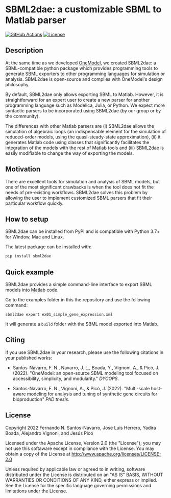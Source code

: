 # SBML2dae: a customizable SBML to Matlab parser

[![GitHub Actions][github-actions-badge]](https://github.com/sb2cl/sbml2dae/actions)
[![License](https://img.shields.io/badge/License-Apache_2.0-blue.svg)](https://opensource.org/licenses/Apache-2.0)

[github-actions-badge]: https://github.com/sb2cl/sbml2dae/workflows/python/badge.svg

## Description

At the same time as we developed [OneModel](https://github.com/sb2cl/onemodel), we created SBML2dae: a SBML-compatible python package which provides programming tools to generate SBML exporters to other programming languages for simulation or analysis.
SBML2dae is open-source and complies with OneModel's design philosophy.

By default, SBML2dae only allows exporting SBML to Matlab.
However, it is straightforward for an expert user to create a new parser for another programming language such as Modelica, Julia, or Python. 
We expect more syntactic parsers to be incorporated using SBML2dae (by our group or by the community).

The differences with other Matlab parsers are (i) SBML2dae allows the simulation of algebraic loops (an indispensable element for the simulation of reduced-order models, using the quasi-steady-state approximation), (ii) it generates Matlab code using classes that significantly facilitates the integration of the models with the rest of Matlab tools and (iii) SBML2dae is easily modifiable to change the way of exporting the models.

## Motivation

There are excellent tools for simulation and analysis of SBML models, but one of the most significant drawbacks is when the tool does not fit the needs of pre-existing workflows.
SBML2dae solves this problem by allowing the user to implement customized SBML parsers that fit their particular workflow quickly.

## How to setup

SBML2dae can be installed from PyPI and is compatible with Python 3.7+ for Window, Mac and Linux.

The latest package can be installed with:

```sh
pip install sbml2dae
```

## Quick example

SBML2dae provides a simple command-line interface to export SBML models into Matlab code.

Go to the examples folder in this the repository and use the following command:
```
sbml2dae export ex01_simple_gene_expression.xml
```

It will generate a `build` folder with the SBML model exported into Matlab.

## Citing

If you use SBML2dae in your research, please use the following citations in your published works:

- Santos-Navarro, F. N., Navarro, J. L., Boada, Y., Vignoni, A., & Picó, J. (2022). "OneModel: an open-source SBML modeling tool focused on accessibility, simplicity, and modularity." *DYCOPS*.

- Santos-Navarro, F. N., Vignoni, A., & Picó, J. (2022). "Multi-scale host-aware modeling for analysis and tuning of synthetic gene circuits for bioproduction" *PhD thesis*.

## License

Copyright 2022 Fernando N. Santos-Navarro, Jose Luis Herrero, Yadira Boada, Alejandro Vignoni, and Jesús Picó

Licensed under the Apache License, Version 2.0 (the "License"); you may not use this softaware except in compliance with the License. You may obtain a copy of the License at http://www.apache.org/licenses/LICENSE-2.0

Unless required by applicable law or agreed to in writing, software distributed under the License is distributed on an "AS IS" BASIS, WITHOUT WARRANTIES OR CONDITIONS OF ANY KIND, either express or implied. See the License for the specific language governing permissions and limitations under the License.
